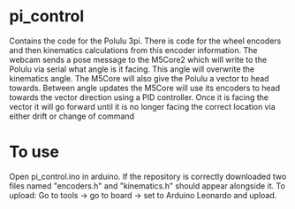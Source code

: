 # pi_control

Contains the code for the Polulu 3pi.
There is code for the wheel encoders and then kinematics calculations from this encoder information.
The webcam sends a pose message to the M5Core2 which will write to the Polulu via serial what angle is it facing. This angle will overwrite the kinematics angle.
The M5Core will also give the Polulu a vector to head towards. Between angle updates the M5Core will use its encoders to head towards the vector direction using a PID controller.
Once it is facing the vector it will go forward until it is no longer facing the correct location via either drift or change of command

# To use

Open pi_control.ino in arduino. If the repository is correctly downloaded two files named "encoders.h" and "kinematics.h" should appear alongside it.
To upload: Go to tools -> go to board -> set to Arduino Leonardo and upload.
